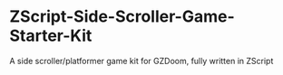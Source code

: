 # ZScript-Side-Scroller-Game-Starter-Kit
A side scroller/platformer game kit for GZDoom, fully written in ZScript
